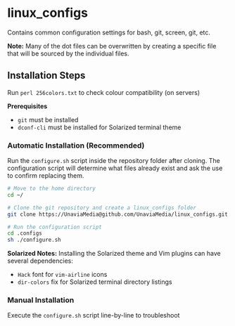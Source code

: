 # linux_configs
Contains common configuration settings for bash, git, screen, git, etc.

**Note:** Many of the dot files can be overwritten by creating a specific file that will be sourced by the individual files.

## Installation Steps

Run `perl 256colors.txt` to check colour compatibility (on servers)

**Prerequisites**

 - `git` must be installed
 - `dconf-cli` must be installed for Solarized terminal theme

### Automatic Installation (Recommended)
Run the `configure.sh` script inside the repository folder after cloning. The configuration script will determine what files already exist and ask the use to confirm replacing them.

```bash
# Move to the home directory
cd ~/

# Clone the git repository and create a linux_configs folder
git clone https://UnaviaMedia@github.com/UnaviaMedia/linux_configs.git .configs

# Run the configuration script
cd .configs
sh ./configure.sh
```

**Solarized Notes:** Installing the Solarized theme and Vim plugins can have several dependencies:
- `Hack` font for `vim-airline` icons
- `dir-colors` fix for Solarized terminal directory listings

### Manual Installation
Execute the `configure.sh` script line-by-line to troubleshoot
